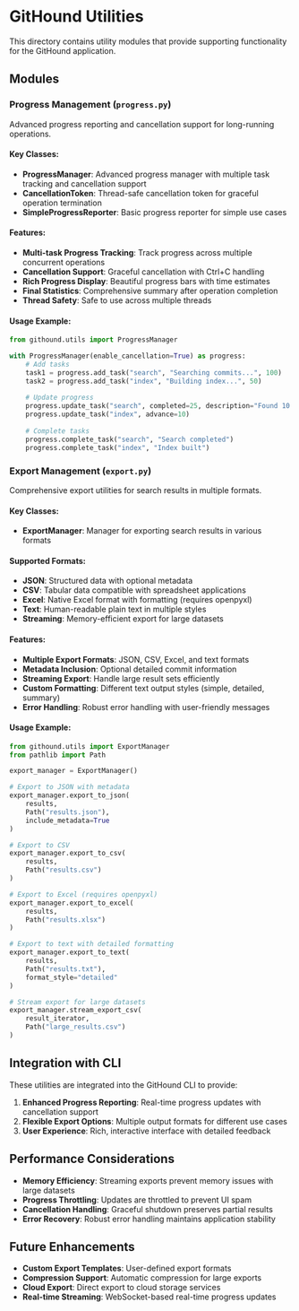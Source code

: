 # GitHound Utilities

This directory contains utility modules that provide supporting functionality for the GitHound application.

## Modules

### Progress Management (`progress.py`)

Advanced progress reporting and cancellation support for long-running operations.

#### Key Classes:

- **ProgressManager**: Advanced progress manager with multiple task tracking and cancellation support
- **CancellationToken**: Thread-safe cancellation token for graceful operation termination
- **SimpleProgressReporter**: Basic progress reporter for simple use cases

#### Features:

- **Multi-task Progress Tracking**: Track progress across multiple concurrent operations
- **Cancellation Support**: Graceful cancellation with Ctrl+C handling
- **Rich Progress Display**: Beautiful progress bars with time estimates
- **Final Statistics**: Comprehensive summary after operation completion
- **Thread Safety**: Safe to use across multiple threads

#### Usage Example:

```python
from githound.utils import ProgressManager

with ProgressManager(enable_cancellation=True) as progress:
    # Add tasks
    task1 = progress.add_task("search", "Searching commits...", 100)
    task2 = progress.add_task("index", "Building index...", 50)
    
    # Update progress
    progress.update_task("search", completed=25, description="Found 10 matches")
    progress.update_task("index", advance=10)
    
    # Complete tasks
    progress.complete_task("search", "Search completed")
    progress.complete_task("index", "Index built")
```

### Export Management (`export.py`)

Comprehensive export utilities for search results in multiple formats.

#### Key Classes:

- **ExportManager**: Manager for exporting search results in various formats

#### Supported Formats:

- **JSON**: Structured data with optional metadata
- **CSV**: Tabular data compatible with spreadsheet applications
- **Excel**: Native Excel format with formatting (requires openpyxl)
- **Text**: Human-readable plain text in multiple styles
- **Streaming**: Memory-efficient export for large datasets

#### Features:

- **Multiple Export Formats**: JSON, CSV, Excel, and text formats
- **Metadata Inclusion**: Optional detailed commit information
- **Streaming Export**: Handle large result sets efficiently
- **Custom Formatting**: Different text output styles (simple, detailed, summary)
- **Error Handling**: Robust error handling with user-friendly messages

#### Usage Example:

```python
from githound.utils import ExportManager
from pathlib import Path

export_manager = ExportManager()

# Export to JSON with metadata
export_manager.export_to_json(
    results, 
    Path("results.json"), 
    include_metadata=True
)

# Export to CSV
export_manager.export_to_csv(
    results, 
    Path("results.csv")
)

# Export to Excel (requires openpyxl)
export_manager.export_to_excel(
    results, 
    Path("results.xlsx")
)

# Export to text with detailed formatting
export_manager.export_to_text(
    results, 
    Path("results.txt"), 
    format_style="detailed"
)

# Stream export for large datasets
export_manager.stream_export_csv(
    result_iterator, 
    Path("large_results.csv")
)
```

## Integration with CLI

These utilities are integrated into the GitHound CLI to provide:

1. **Enhanced Progress Reporting**: Real-time progress updates with cancellation support
2. **Flexible Export Options**: Multiple output formats for different use cases
3. **User Experience**: Rich, interactive interface with detailed feedback

## Performance Considerations

- **Memory Efficiency**: Streaming exports prevent memory issues with large datasets
- **Progress Throttling**: Updates are throttled to prevent UI spam
- **Cancellation Handling**: Graceful shutdown preserves partial results
- **Error Recovery**: Robust error handling maintains application stability

## Future Enhancements

- **Custom Export Templates**: User-defined export formats
- **Compression Support**: Automatic compression for large exports
- **Cloud Export**: Direct export to cloud storage services
- **Real-time Streaming**: WebSocket-based real-time progress updates
